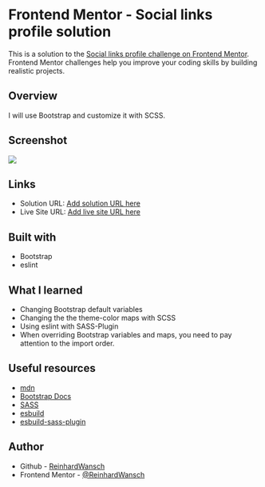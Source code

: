 # Frontend Mentor - Social links profile solution

This is a solution to the [Social links profile challenge on Frontend Mentor](https://www.frontendmentor.io/challenges/social-links-profile-UG32l9m6dQ). Frontend Mentor challenges help you improve your coding skills by building realistic projects. 

## Overview

I will use Bootstrap and customize it with SCSS.

## Screenshot

![](./screenshot.jpg)

## Links

- Solution URL: [Add solution URL here]()
- Live Site URL: [Add live site URL here]()

## Built with

- Bootstrap
- eslint

## What I learned

- Changing Bootstrap default variables
- Changing the the theme-color maps with SCSS
- Using eslint with SASS-Plugin
- When overriding Bootstrap variables and maps, you need to pay attention to the import order.

## Useful resources

- [mdn](https://developer.mozilla.org/de/)
- [Bootstrap Docs](https://getbootstrap.com/docs/5.3/getting-started/introduction/)
- [SASS](https://sass-lang.com/)
- [esbuild](https://esbuild.github.io/)
- [esbuild-sass-plugin](https://www.npmjs.com/package/esbuild-sass-plugin)

## Author

- Github - [ReinhardWansch](https://github.com/ReinhardWansch)
- Frontend Mentor - [@ReinhardWansch](https://www.frontendmentor.io/profile/ReinhardWansch)


